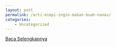 ```yaml
---
layout: post
permalink: /arti-mimpi-ingin-makan-buah-nanas/
categories:
    - Uncategorized
---
```


[Baca Selengkapnya](/09)